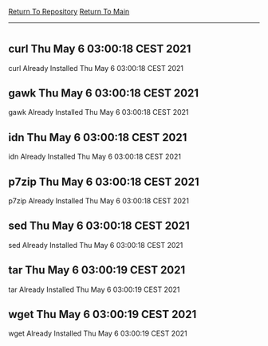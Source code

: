 [Return To Repository](https://github.com/bast69/piholeparser/)
[Return To Main](https://github.com/bast69/piholeparser/blob/master/RecentRunLogs/Mainlog.md)
____________________________________
# 
## curl Thu May  6 03:00:18 CEST 2021
curl Already Installed Thu May  6 03:00:18 CEST 2021
## gawk Thu May  6 03:00:18 CEST 2021
gawk Already Installed Thu May  6 03:00:18 CEST 2021
## idn Thu May  6 03:00:18 CEST 2021
idn Already Installed Thu May  6 03:00:18 CEST 2021
## p7zip Thu May  6 03:00:18 CEST 2021
p7zip Already Installed Thu May  6 03:00:18 CEST 2021
## sed Thu May  6 03:00:18 CEST 2021
sed Already Installed Thu May  6 03:00:18 CEST 2021
## tar Thu May  6 03:00:19 CEST 2021
tar Already Installed Thu May  6 03:00:19 CEST 2021
## wget Thu May  6 03:00:19 CEST 2021
wget Already Installed Thu May  6 03:00:19 CEST 2021
